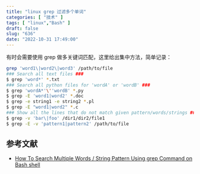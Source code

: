 ```yaml
---
title: "linux grep 过滤多个单词"
categories: [ "技术" ]
tags: [ "linux","Bash" ]
draft: false
slug: "636"
date: "2022-10-31 17:49:00"
---
```


有时会需要使用 grep 做多关键词匹配，这里给出集中方法，简单记录：

```bash
grep 'word1\|word2\|word3' /path/to/file
### Search all text files ###
$ grep 'word*' *.txt
### Search all python files for 'wordA' or 'wordB' ###
$ grep 'wordA*'\''wordB' *.py
$ grep -E 'word1|word2' *.doc
$ grep -e string1 -e string2 *.pl
$ grep -E "word1|word2" *.c
### Show all the lines that do not match given pattern/words/strings ###
$ grep -v 'bar\|foo' /dir1/dir2/file1
$ grep -E -v 'pattern1|pattern2' /path/to/file
```

## 参考文献

- [How To Search Multiple Words / String Pattern Using grep Command on Bash shell](https://www.cyberciti.biz/faq/searching-multiple-words-string-using-grep/)